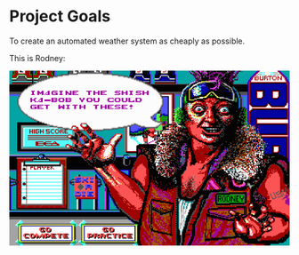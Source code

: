 # Project Goals

To create an automated weather system as cheaply as possible.

This is Rodney:

![Rodney](https://github.com/zol/solarwindy/raw/master/rodney.gif)